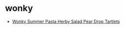 # wonky

 * [Wonky Summer Pasta Herby Salad Pear Drop Tartlets](../index/w/wonky-summer-pasta-herby-salad-pear-drop-tartlets-368809.json)
